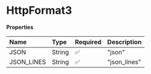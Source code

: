 # HttpFormat3

**Properties**

| Name       | Type   | Required | Description  |
| :--------- | :----- | :------- | :----------- |
| JSON       | String | ✅       | "json"       |
| JSON_LINES | String | ✅       | "json_lines" |
